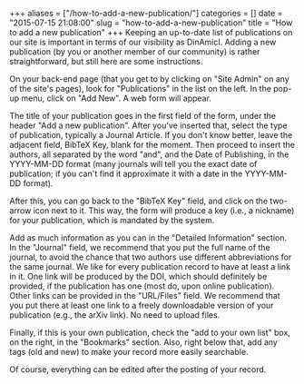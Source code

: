 +++
aliases = ["/how-to-add-a-new-publication/"]
categories = []
date = "2015-07-15 21:08:00"
slug = "how-to-add-a-new-publication"
title = "How to add a new publication"
+++
Keeping an up-to-date list of publications on our site is important in
terms of our visibility as DinAmicI. Adding a new publication (by you or
another member of our community) is rather straightforward, but still
here are some instructions.

On your back-end page (that you get to by clicking on "Site Admin" on
any of the site's pages), look for "Publications" in the list on the
left. In the pop-up menu, click on "Add New". A web form will appear.

The title of your publication goes in the first field of the form, under
the header "Add a new publication". After you've inserted that, select
the type of publication, typically a Journal Article. If you don't know
better, leave the adjacent field, BibTeX Key, blank for the moment. Then
proceed to insert the authors, all separated by the word "and", and the
Date of Publishing, in the YYYY-MM-DD format (many journals will tell
you the exact date of publication; if you can't find it approximate it
with a date in the YYYY-MM-DD format).

After this, you can go back to the "BibTeX Key" field, and click on the
two-arrow icon next to it. This way, the form will produce a key (i.e.,
a nickname) for your publication, which is mandated by the system.

Add as much information as you can in the "Detailed Information"
section. In the "Journal" field, we recommend that you put the full name
of the journal, to avoid the chance that two authors use different
abbreviations for the same journal. We like for every publication record
to have at least a link in it. One link will be produced by the DOI,
which should definitely be provided, if the publication has one (most
do, upon online publication). Other links can be provided in the
"URL/Files" field. We recommend that you put there at least one link to
a freely downloadable version of your publication (e.g., the arXiv
link). No need to upload files.

Finally, if this is your own publication, check the "add to your own
list" box, on the right, in the "Bookmarks" section. Also, right below
that, add any tags (old and new) to make your record more easily
searchable.

Of course, everything can be edited after the posting of your record.

 

 
